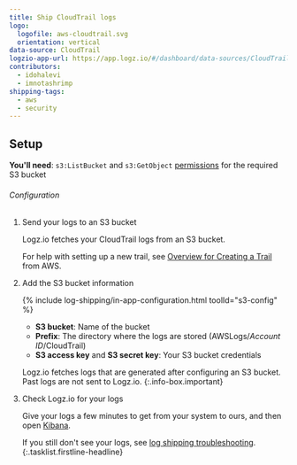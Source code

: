 ```yaml
---
title: Ship CloudTrail logs
logo:
  logofile: aws-cloudtrail.svg
  orientation: vertical
data-source: CloudTrail
logzio-app-url: https://app.logz.io/#/dashboard/data-sources/CloudTrail
contributors:
  - idohalevi
  - imnotashrimp
shipping-tags:
  - aws
  - security
---
```


## Setup

**You'll need**:
`s3:ListBucket` and `s3:GetObject` [permissions](https://support.logz.io/hc/en-us/articles/209486129-Troubleshooting-AWS-IAM-Configuration-for-retrieving-logs-from-a-S3-Bucket) for the required S3 bucket

###### Configuration

1.  Send your logs to an S3 bucket

    Logz.io fetches your CloudTrail logs from an S3 bucket.

    For help with setting up a new trail, see [Overview for Creating a Trail](https://docs.aws.amazon.com/awscloudtrail/latest/userguide/cloudtrail-create-and-update-a-trail.html) from AWS.

2.  Add the S3 bucket information

    {% include log-shipping/in-app-configuration.html toolId="s3-config" %}

    * **S3 bucket**: Name of the bucket
    * **Prefix**: The directory where the logs are stored (AWSLogs/_Account ID_/CloudTrail)
    * **S3 access key** and **S3 secret key**: Your S3 bucket credentials

    <!-- logzio-inject:s3-config -->

      Logz.io fetches logs that are generated after configuring an S3 bucket.
      Past logs are not sent to Logz.io.
      {:.info-box.important}

3.  Check Logz.io for your logs

    Give your logs a few minutes to get from your system to ours, and then open [Kibana](https://app.logz.io/#/dashboard/kibana).

    If you still don't see your logs, see [log shipping troubleshooting]({{site.baseurl}}/user-guide/log-shipping/log-shipping-troubleshooting.html).
{:.tasklist.firstline-headline}